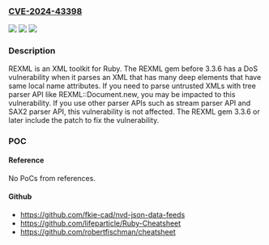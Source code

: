 ### [CVE-2024-43398](https://cve.mitre.org/cgi-bin/cvename.cgi?name=CVE-2024-43398)
![](https://img.shields.io/static/v1?label=Product&message=rexml&color=blue)
![](https://img.shields.io/static/v1?label=Version&message=%3D%20%3C%203.3.6%20&color=brighgreen)
![](https://img.shields.io/static/v1?label=Vulnerability&message=CWE-776%3A%20Improper%20Restriction%20of%20Recursive%20Entity%20References%20in%20DTDs%20('XML%20Entity%20Expansion')&color=brighgreen)

### Description

REXML is an XML toolkit for Ruby. The REXML gem before 3.3.6 has a DoS vulnerability when it parses an XML that has many deep elements that have same local name attributes. If you need to parse untrusted XMLs with tree parser API like REXML::Document.new, you may be impacted to this vulnerability. If you use other parser APIs such as stream parser API and SAX2 parser API, this vulnerability is not affected. The REXML gem 3.3.6 or later include the patch to fix the vulnerability.

### POC

#### Reference
No PoCs from references.

#### Github
- https://github.com/fkie-cad/nvd-json-data-feeds
- https://github.com/lifeparticle/Ruby-Cheatsheet
- https://github.com/robertfischman/cheatsheet

